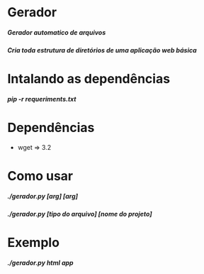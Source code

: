 # Gerador
##### Gerador automatico de arquivos
##### Cria toda estrutura de diretórios de uma aplicação web básica

# Intalando as dependências
##### pip -r requeriments.txt

# Dependências
* wget => 3.2

# Como usar
##### ./gerador.py [arg] [arg]
##### ./gerador.py [tipo do arquivo] [nome do projeto]

# Exemplo
##### ./gerador.py html app